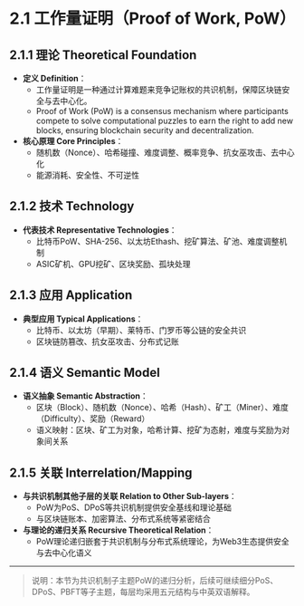 # 2.1 工作量证明（Proof of Work, PoW）

## 2.1.1 理论 Theoretical Foundation

- **定义 Definition**：
  - 工作量证明是一种通过计算难题来竞争记账权的共识机制，保障区块链安全与去中心化。
  - Proof of Work (PoW) is a consensus mechanism where participants compete to solve computational puzzles to earn the right to add new blocks, ensuring blockchain security and decentralization.
- **核心原理 Core Principles**：
  - 随机数（Nonce）、哈希碰撞、难度调整、概率竞争、抗女巫攻击、去中心化
  - 能源消耗、安全性、不可逆性

## 2.1.2 技术 Technology

- **代表技术 Representative Technologies**：
  - 比特币PoW、SHA-256、以太坊Ethash、挖矿算法、矿池、难度调整机制
  - ASIC矿机、GPU挖矿、区块奖励、孤块处理

## 2.1.3 应用 Application

- **典型应用 Typical Applications**：
  - 比特币、以太坊（早期）、莱特币、门罗币等公链的安全共识
  - 区块链防篡改、抗女巫攻击、分布式记账

## 2.1.4 语义 Semantic Model

- **语义抽象 Semantic Abstraction**：
  - 区块（Block）、随机数（Nonce）、哈希（Hash）、矿工（Miner）、难度（Difficulty）、奖励（Reward）
  - 语义映射：区块、矿工为对象，哈希计算、挖矿为态射，难度与奖励为对象间关系

## 2.1.5 关联 Interrelation/Mapping

- **与共识机制其他子层的关联 Relation to Other Sub-layers**：
  - PoW为PoS、DPoS等共识机制提供安全基线和理论基础
  - 与区块链账本、加密算法、分布式系统等紧密结合
- **与理论的递归关系 Recursive Theoretical Relation**：
  - PoW理论递归嵌套于共识机制与分布式系统理论，为Web3生态提供安全与去中心化语义

---

> 说明：本节为共识机制子主题PoW的递归分析，后续可继续细分PoS、DPoS、PBFT等子主题，每层均采用五元结构与中英双语解释。
